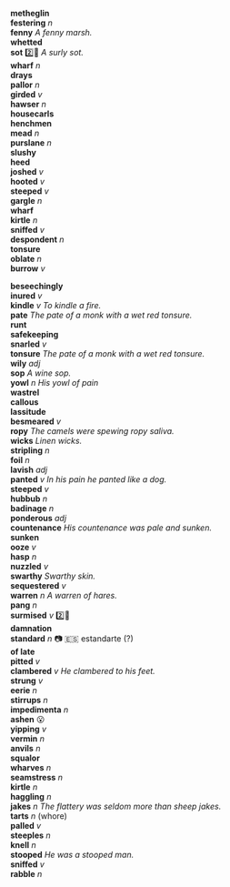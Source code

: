 
__metheglin__  
__festering__ _n_  
__fenny__ _A fenny marsh._  
__whetted__  
__sot__ :two::shit: _A surly sot._  
__wharf__ _n_  
__drays__  
__pallor__ _n_  
__girded__ _v_  
__hawser__ _n_  
__housecarls__  
__henchmen__  
__mead__ _n_  
__purslane__ _n_  
__slushy__  
__heed__  
__joshed__ _v_  
__hooted__ _v_  
__steeped__ _v_  
__gargle__ _n_  
__wharf__  
__kirtle__ _n_  
__sniffed__ _v_  
__despondent__ _n_  
__tonsure__  
__oblate__ _n_  
__burrow__ _v_  

__beseechingly__  
__inured__ _v_  
__kindle__ _v_ _To kindle a fire._  
__pate__ _The pate of a monk with a wet red tonsure._  
__runt__  
__safekeeping__  
__snarled__ _v_  
__tonsure__ _The pate of a monk with a wet red tonsure._  
__wily__ _adj_  
__sop__ _A wine sop._  
__yowl__ _n_ _His yowl of pain_  
__wastrel__  
__callous__  
__lassitude__  
__besmeared__ _v_  
__ropy__ _The camels were spewing ropy saliva._  
__wicks__ _Linen wicks._  
__stripling__ _n_  
__foil__ _n_  
__lavish__ _adj_  
__panted__ _v_ _In his pain he panted like a dog._  
__steeped__ _v_  
__hubbub__ _n_  
__badinage__ _n_  
__ponderous__ _adj_  
__countenance__ _His countenance was pale and sunken._  
__sunken__  
__ooze__ _v_  
__hasp__ _n_  
__nuzzled__ _v_  
__swarthy__ _Swarthy skin._  
__sequestered__ _v_  
__warren__ _n_ _A warren of hares._  
__pang__ _n_  
__surmised__ _v_ :two::shit:  
__damnation__  
__standard__ _n_ :camera: :es: estandarte (?)  
__of late__  
__pitted__ _v_  
__clambered__ _v_ _He clambered to his feet._  
__strung__ _v_  
__eerie__ _n_  
__stirrups__ _n_  
__impedimenta__ _n_  
__ashen__ :open_mouth:  
__yipping__ _v_  
__vermin__ _n_  
__anvils__ _n_  
__squalor__  
__wharves__ _n_  
__seamstress__ _n_  
__kirtle__ _n_  
__haggling__ _n_  
__jakes__ _n_ _The flattery was seldom more than sheep jakes._  
__tarts__ _n_ (whore)  
__palled__ _v_  
__steeples__ _n_  
__knell__ _n_  
__stooped__ _He was a stooped man._  
__sniffed__ _v_  
__rabble__ _n_  


